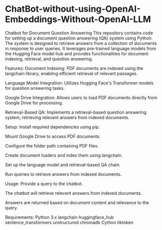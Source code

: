 # ChatBot-without-using-OpenAI-Embeddings-Without-OpenAI-LLM

Chatbot for Document Question Answering
This repository contains code for setting up a document question answering (QA) system using Python. The system is designed to retrieve answers from a collection of documents in response to user queries. It leverages pre-trained language models from the Hugging Face model hub and provides functionalities for document indexing, retrieval, and question answering.

Features:
Document Indexing: PDF documents are indexed using the langchain library, enabling efficient retrieval of relevant passages.

Language Model Integration: Utilizes Hugging Face's Transformer models for question answering tasks.

Google Drive Integration: Allows users to load PDF documents directly from Google Drive for processing.

Retrieval-Based QA: Implements a retrieval-based question answering system, retrieving relevant answers from indexed documents.


Setup:
Install required dependencies using pip.

Mount Google Drive to access PDF documents.

Configure the folder path containing PDF files.

Create document loaders and index them using langchain.

Set up the language model and retrieval-based QA chain.

Run queries to retrieve answers from indexed documents.


Usage:
Provide a query to the chatbot.

The chatbot will retrieve relevant answers from indexed documents.

Answers are returned based on document content and relevance to the query.


Requirements:
Python 3.x
langchain
huggingface_hub
sentence_transformers
unstructured
chromadb
Cython
tiktoken
